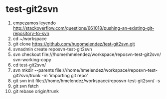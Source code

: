 # test-git2svn
1. empezamos leyendo http://stackoverflow.com/questions/661018/pushing-an-existing-git-repository-to-svn
2. cd ~/workspace
3. git clone https://github.com/hugomelendez/test-git2svn.git
4. svnadmin create reposvn-test-git2svn
5. svn checkout file:///home/hmelendez/workspace/reposvn-test-git2svn/ svn-working-copy
6. cd test-git2svn/
7. svn mkdir --parents file:///home/hmelendez/workspace/reposvn-test-git2svn/trunk -m 'importing git repo'
8. git svn init file:///home/hmelendez/workspace/reposvn-test-git2svn/ -s
9. git svn fetch
10. git rebase origin/trunk
